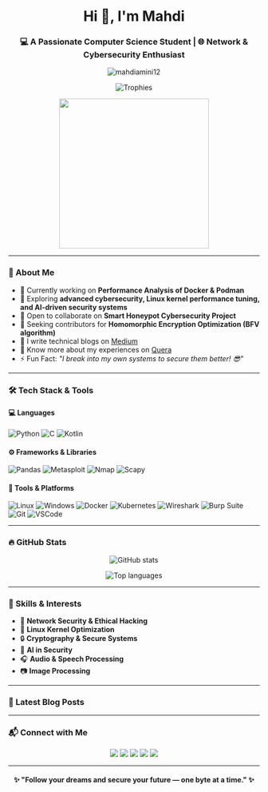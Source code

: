<h1 align="center">Hi 👋, I'm Mahdi</h1>
<h3 align="center">💻 A Passionate Computer Science Student | 🌐 Network & Cybersecurity Enthusiast</h3>

<p align="center">
  <img src="https://komarev.com/ghpvc/?username=mahdiamini12&label=Profile%20views&color=0e75b6&style=flat" alt="mahdiamini12" />
</p>

<p align="center">
  <img src="https://github-profile-trophy.vercel.app/?username=mahdiamini12&theme=onedark&margin-w=10&margin-h=10" alt="Trophies" />
</p>

<div align="center">
  <img src="https://sobhan.institute/wp-content/uploads/2022/10/14123444.jpg" width="300" />
</div>

---

### 🧠 About Me

- 🔭 Currently working on **Performance Analysis of Docker & Podman**  
- 🌱 Exploring **advanced cybersecurity, Linux kernel performance tuning, and AI-driven security systems**  
- 👯 Open to collaborate on **Smart Honeypot Cybersecurity Project**  
- 🤝 Seeking contributors for **Homomorphic Encryption Optimization (BFV algorithm)**  
- 📝 I write technical blogs on [Medium](https://medium.com/@mohamadmahdiamini122)  
- 📄 Know more about my experiences on [Quera](https://quera.org/profile/MahdiAmini12)  
- ⚡ Fun Fact: _"I break into my own systems to secure them better! 😎"_

---

### 🛠️ Tech Stack & Tools

#### 💻 Languages

![Python](https://img.shields.io/badge/Python-3776AB?style=for-the-badge&logo=python&logoColor=white)
![C](https://img.shields.io/badge/C-A8B9CC?style=for-the-badge&logo=c&logoColor=white)
![Kotlin](https://img.shields.io/badge/Kotlin-0095D5?style=for-the-badge&logo=kotlin&logoColor=white)

#### ⚙️ Frameworks & Libraries

![Pandas](https://img.shields.io/badge/Pandas-150458?style=for-the-badge&logo=pandas&logoColor=white)
![Metasploit](https://img.shields.io/badge/Metasploit-333333?style=for-the-badge&logo=metasploit&logoColor=white)
![Nmap](https://img.shields.io/badge/Nmap-4682B4?style=for-the-badge&logo=nmap&logoColor=white)
![Scapy](https://img.shields.io/badge/Scapy-FF4500?style=for-the-badge&logo=python&logoColor=white)

#### 🧰 Tools & Platforms

![Linux](https://img.shields.io/badge/Linux-FCC624?style=for-the-badge&logo=linux&logoColor=black)
![Windows](https://img.shields.io/badge/Windows-0078D6?style=for-the-badge&logo=windows&logoColor=white)
![Docker](https://img.shields.io/badge/Docker-2496ED?style=for-the-badge&logo=docker&logoColor=white)
![Kubernetes](https://img.shields.io/badge/Kubernetes-326CE5?style=for-the-badge&logo=kubernetes&logoColor=white)
![Wireshark](https://img.shields.io/badge/Wireshark-1679A7?style=for-the-badge&logo=wireshark&logoColor=white)
![Burp Suite](https://img.shields.io/badge/Burp_Suite-FF6F00?style=for-the-badge&logo=burpsuite&logoColor=white)
![Git](https://img.shields.io/badge/Git-F05032?style=for-the-badge&logo=git&logoColor=white)
![VSCode](https://img.shields.io/badge/VSCode-007ACC?style=for-the-badge&logo=visualstudiocode&logoColor=white)

---

### 🔥 GitHub Stats

<p align="center">
  <img src="https://github-readme-stats.vercel.app/api?username=mahdiamini12&show_icons=true&theme=radical" alt="GitHub stats" />
</p>

<p align="center">
  <img src="https://github-readme-stats.vercel.app/api/top-langs?username=mahdiamini12&show_icons=true&locale=en&layout=compact&theme=radical" alt="Top languages" />
</p>

---

### 🧩 Skills & Interests

- 📡 **Network Security & Ethical Hacking**
- 🐧 **Linux Kernel Optimization**
- 🔒 **Cryptography & Secure Systems**
- 🤖 **AI in Security**
- 🎧 **Audio & Speech Processing**
- 📷 **Image Processing**

---

### 📝 Latest Blog Posts

<!-- BLOG-POST-LIST:START -->
<!-- BLOG-POST-LIST:END -->

---

### 📬 Connect with Me

<p align="center">
  <a href="mailto:mohamadmahdiamini122@gmail.com"><img src="https://img.shields.io/badge/Gmail-EA4335?style=for-the-badge&logo=gmail&logoColor=white" /></a>
  <a href="https://www.linkedin.com/in/mohammadmahdirasoolamini" target="_blank"><img src="https://img.shields.io/badge/LinkedIn-0077B5?style=for-the-badge&logo=linkedin&logoColor=white" /></a>
  <a href="https://instagram.com/mahdi_amini122" target="_blank"><img src="https://img.shields.io/badge/Instagram-E4405F?style=for-the-badge&logo=instagram&logoColor=white" /></a>
  <a href="https://medium.com/@mohamadmahdiamini122" target="_blank"><img src="https://img.shields.io/badge/Medium-00ab6c?style=for-the-badge&logo=medium&logoColor=white" /></a>
  <a href="https://dev.to/mahdiamini12" target="_blank"><img src="https://img.shields.io/badge/Dev.to-303030?style=for-the-badge&logo=devdotto&logoColor=white" /></a>
</p>

---

<h4 align="center">✨ "Follow your dreams and secure your future — one byte at a time." ✨</h4>
